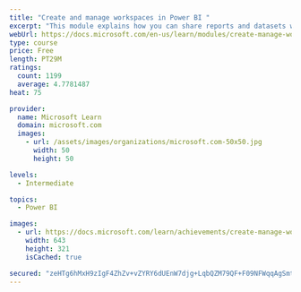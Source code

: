 ```yaml
---
title: "Create and manage workspaces in Power BI "
excerpt: "This module explains how you can share reports and datasets with your users and how to create a deployment strategy that makes sense for you and your organization. Furthermore, you will learn about data lineage in Microsoft Power BI."
webUrl: https://docs.microsoft.com/en-us/learn/modules/create-manage-workspaces-power-bi/
type: course
price: Free
length: PT29M
ratings:
  count: 1199
  average: 4.7781487
heat: 75

provider:
  name: Microsoft Learn
  domain: microsoft.com
  images:
    - url: /assets/images/organizations/microsoft.com-50x50.jpg
      width: 50
      height: 50

levels:
  - Intermediate

topics:
  - Power BI

images:
  - url: https://docs.microsoft.com/learn/achievements/create-manage-workspaces-power-bi-social.png
    width: 643
    height: 321
    isCached: true

secured: "zeHTg6hMxH9zIgF4ZhZv+vZYRY6dUEnW7djg+LqbQZM79QF+F09NFWqqAgSmtCl0rE452e5FmC9oZPovC/leEYI6ay0eAvzriYYJtVbpJIXwKVjXqN9DMXbQRQbyWJMf/gsd7g+O3An94U8Ay2FYkn6IREPUh0OVZr3nM921habbVJ5JLjh2451skdXZhO25fl1LC22JYf3wva8lpbcSxxZioaiSWHpMv3qf/SCZq+h36YlNrwAwSZOte1F4rybmoOffBk2LoMiTU2FipDKnGOwCbki0xfW7t78bNrX6xa0aincFavdTNUwnLZuCrJd8V+isU0lr6oZVxTim+EjOMVeI8WuURHyrJfCff2+airbR355Gobu8E+dFclpAawZu/EKVhA2hBlJBZIJb39wiuow3dykuu5ghdyU5PxVX1SA=;MClLDMMyp8id4RDVbSzI+A=="
---
```


